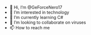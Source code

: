 - 👋 Hi, I’m @GeForceNero17
- 👀 I’m interested in technology
- 🌱 I’m currently learning C#
- 💞️ I’m looking to collaborate on viruses
- 📫 How to reach me 

<!---
GeForceNero17/GeForceNero17 is a ✨ special ✨ repository because its `README.md` (this file) appears on your GitHub profile.
You can click the Preview link to take a look at your changes.
--->
